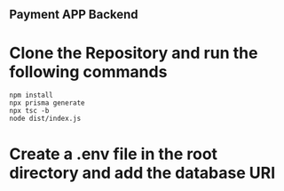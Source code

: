 ## Payment APP Backend 

# Clone the Repository and run the following commands

```
npm install
npx prisma generate
npx tsc -b
node dist/index.js
```

# Create a .env file in the root directory and add the database URI
